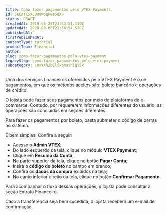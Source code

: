 ```yaml
---
title: Como fazer pagamentos pelo VTEX Payment?
id: 5kCATCSxLQ08Woqkws5dXu
status: DRAFT
createdAt: 2019-05-26T23:43:51.110Z
updatedAt: 2020-03-05T21:54:54.578Z
publishedAt: 
firstPublishedAt: 
contentType: tutorial
productTeam: Financial
author: 
slug: como-fazer-pagamentos-pelo-vtex-payment
legacySlug: como-fazer-pagamentos-pelo-vtex-payment
subcategory: 18xYXhZbElixqnashigi5k
---
```


Uma dos serviços financeiros oferecidos pelo VTEX Payment é o de pagamentos, em que os métodos aceitos são: boleto bancário e operações de crédito.

O lojista pode fazer seus pagamentos por meio de plataforma de e-commerce. Contudo, por requererem informações diferentes do usuário, as operações são concluídas em seções diferentes.  

Para fazer os pagamentos por boleto, basta submeter o código de barras no sistema. 

É bem simples. Confira a seguir: 

- Acesse o __Admin VTEX__;
- Do lado esquerdo da tela, clique no módulo __VTEX Payment__;
- Clique em __Resumo da Conta__;
- Na parte superior da tela, clique no botão __Pagar Conta__;
- Insira o __código do boleto__ no campo em branco;
- Confira os __dados da compra__ exibidos na tela;
- No canto inferior direito da tela, clique no botão __Confirmar Pagamento__.

Para acompanhar o fluxo dessas operações, o lojista pode consultar a seção Extrato Financeiro. 

Caso a transferência seja bem sucedida, o lojista receberá um e-mail de confirmação. 
